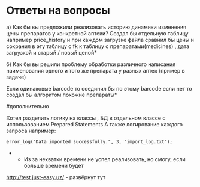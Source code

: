 # Ответы на вопросы

a) Как бы вы предложили реализовать историю динамики изменения цены препаратов у конкретной аптеки?
Создал бы отдельную таблицу например price_history 
и при каждом загрузке файла сравнил бы цены и сохранил в эту таблицу с fk к таблицу 
с препаратами(medicines) , дата загрузкой и старый / новый ценой*

б) Как бы вы решили проблему обработки различного написания наименования 
одного и того же препарата у разных аптек (пример в задаче)

Если одинаковые barcode то соединил бы по этому barcode
если нет то создал бы алгоритом похожие препараты*

#дополнительно

Хотел разделить логику на классы , БД в отдельном классе с использованием Prepared Statements
А также логирование каждого запроса например: 

`error_log("Data imported successfully.", 3, "import_log.txt");`

* - Из за нехватки времени не успел реализовать, но смогу, если больше времени будет 

http://test.just-easy.uz/ - развёрнут тут
